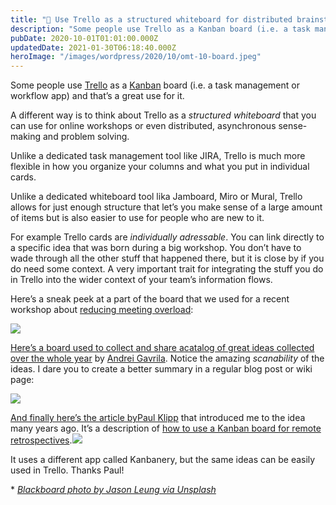 ```yaml
---
title: "🧠 Use Trello as a structured whiteboard for distributed brainstorming and online workshops"
description: "Some people use Trello as a Kanban board (i.e. a task management or workflow app) and that’s a great use for it. A different way is to think about Trello as a structured whiteboard that you can use..."
pubDate: 2020-10-01T01:01:00.000Z
updatedDate: 2021-01-30T06:18:40.000Z
heroImage: "/images/wordpress/2020/10/omt-10-board.jpeg"
---
```

Some people use [Trello](https://trello.com/?ref=localhost) as a [Kanban](https://www.personalkanban.com/personal-kanban-101?ref=localhost) board (i.e. a task management or workflow app) and that’s
a great use for it.

A different way is to think about Trello as a *structured whiteboard* that you can use for online workshops or even
distributed, asynchronous sense-making and problem solving.

Unlike a dedicated task management tool like JIRA, Trello is
much more flexible in how you organize your columns and what you
put in individual cards.

Unlike a dedicated whiteboard tool lika Jamboard, Miro or Mural,
Trello allows for just enough structure that let’s you make
sense of a large amount of items but is also easier to use for
people who are new to it.

For example Trello cards are *individually adressable*. You can link directly to a specific idea that was born during
a big workshop. You don’t have to wade through all the other
stuff that happened there, but it is close by if you do need
some context. A very important trait for integrating the stuff
you do in Trello into the wider context of your team’s
information flows.

Here’s a sneak peek at a part of the board that we used for a
recent workshop about [reducing meeting overload](https://mailchi.mp/ba31a0915319/overload?ref=localhost):

[![](https://i1.wp.com/cdn.substack.com/image/fetch/w_1456,c_limit,f_auto,q_auto:good,fl_progressive:steep/https%3A%2F%2Fbucketeer-e05bbc84-baa3-437e-9518-adb32be77984.s3.amazonaws.com%2Fpublic%2Fimages%2Fb7654ea1-a073-48c1-b36d-7db939c09cb2_1188x340.png?w=900&ssl=1)](https://i0.wp.com/cdn.substack.com/image/fetch/f_auto,q_auto:good,fl_progressive:steep/https%3A%2F%2Fbucketeer-e05bbc84-baa3-437e-9518-adb32be77984.s3.amazonaws.com%2Fpublic%2Fimages%2Fb7654ea1-a073-48c1-b36d-7db939c09cb2_1188x340.png?ssl=1&ref=localhost)

[Here’s a board used to collect and share a](https://cdn.substack.com/image/fetch/f_auto,q_auto:good,fl_progressive:steep/https%3A%2F%2Fbucketeer-e05bbc84-baa3-437e-9518-adb32be77984.s3.amazonaws.com%2Fpublic%2Fimages%2Fb7654ea1-a073-48c1-b36d-7db939c09cb2_1188x340.png?ref=localhost)[catalog of great ideas collected over the whole year](https://trello.com/b/OyCgpp2F/2020?ref=localhost) by [Andrei Gavrila](https://www.linkedin.com/in/gavrilaandrei/?ref=localhost). Notice the amazing *scanability* of the
ideas. I dare you to create a better summary in a regular blog
post or wiki page:

[![](https://i1.wp.com/cdn.substack.com/image/fetch/w_1456,c_limit,f_auto,q_auto:good,fl_progressive:steep/https%3A%2F%2Fbucketeer-e05bbc84-baa3-437e-9518-adb32be77984.s3.amazonaws.com%2Fpublic%2Fimages%2F6de3ac9c-e967-42b6-a1f6-4ae1fecf1033_1428x639.png?w=900&ssl=1)](https://trello.com/b/OyCgpp2F/2020?ref=localhost)

[And finally here’s the article by](https://trello.com/b/OyCgpp2F/2020?ref=localhost)[Paul Klipp](https://www.linkedin.com/in/paulklipp/?ref=localhost) that introduced me to the idea many years ago. It’s a
description of [how to use a Kanban board for remote retrospectives](http://paulklipp.com/blog/use-a-kanban-board-to-facilitate-remote-retrospectives/?ref=localhost).![](https://i0.wp.com/cdn.substack.com/image/fetch/w_1456,c_limit,f_auto,q_auto:good,fl_progressive:steep/https%3A%2F%2Fbucketeer-e05bbc84-baa3-437e-9518-adb32be77984.s3.amazonaws.com%2Fpublic%2Fimages%2F8728f8a1-73c7-4e87-a7e8-a0bd95836b47_1024x646.png?w=900&ssl=1)

It uses a different app called Kanbanery, but the same ideas can
be easily used in Trello. Thanks Paul!

\*
[*Blackboard photo by Jason Leung via Unsplash*](https://unsplash.com/@ninjason?ref=localhost)